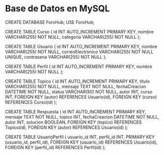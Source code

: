 <h1> Base de Datos en MySQL </h1>
CREATE DATABASE ForoHub;
USE ForoHub;

CREATE TABLE Curso (
    id INT AUTO_INCREMENT PRIMARY KEY,
    nombre VARCHAR(255) NOT NULL,
    categoria VARCHAR(255) NOT NULL
);

CREATE TABLE Usuario (
    id INT AUTO_INCREMENT PRIMARY KEY,
    nombre VARCHAR(255) NOT NULL,
    correoElectronico VARCHAR(255) NOT NULL UNIQUE,
    contrasena VARCHAR(255) NOT NULL
);

CREATE TABLE Perfil (
    id INT AUTO_INCREMENT PRIMARY KEY,
    nombre VARCHAR(255) NOT NULL
);

CREATE TABLE Topico (
    id INT AUTO_INCREMENT PRIMARY KEY,
    titulo VARCHAR(255) NOT NULL,
    mensaje TEXT NOT NULL,
    fechaCreacion DATETIME NOT NULL,
    status VARCHAR(50) NOT NULL,
    autor INT,
    curso INT,
    FOREIGN KEY (autor) REFERENCES Usuario(id),
    FOREIGN KEY (curso) REFERENCES Curso(id)
);

CREATE TABLE Respuesta (
    id INT AUTO_INCREMENT PRIMARY KEY,
    mensaje TEXT NOT NULL,
    topico INT,
    fechaCreacion DATETIME NOT NULL,
    autor INT,
    solucion BOOLEAN,
    FOREIGN KEY (topico) REFERENCES Topico(id),
    FOREIGN KEY (autor) REFERENCES Usuario(id)
);

CREATE TABLE UsuarioPerfil (
    usuario_id INT,
    perfil_id INT,
    PRIMARY KEY (usuario_id, perfil_id),
    FOREIGN KEY (usuario_id) REFERENCES Usuario(id),
    FOREIGN KEY (perfil_id) REFERENCES Perfil(id)
);

